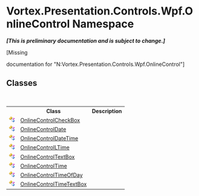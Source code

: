 # Vortex.Presentation.Controls.Wpf.OnlineControl Namespace
 _**\[This is preliminary documentation and is subject to change.\]**_

\[Missing <summary> documentation for "N:Vortex.Presentation.Controls.Wpf.OnlineControl"\]


## Classes
&nbsp;<table><tr><th></th><th>Class</th><th>Description</th></tr><tr><td>![Public class](media/pubclass.gif "Public class")</td><td><a href="T_Vortex_Presentation_Controls_Wpf_OnlineControl_OnlineControlCheckBox.md">OnlineControlCheckBox</a></td><td /></tr><tr><td>![Public class](media/pubclass.gif "Public class")</td><td><a href="T_Vortex_Presentation_Controls_Wpf_OnlineControl_OnlineControlDate.md">OnlineControlDate</a></td><td /></tr><tr><td>![Public class](media/pubclass.gif "Public class")</td><td><a href="T_Vortex_Presentation_Controls_Wpf_OnlineControl_OnlineControlDateTime.md">OnlineControlDateTime</a></td><td /></tr><tr><td>![Public class](media/pubclass.gif "Public class")</td><td><a href="T_Vortex_Presentation_Controls_Wpf_OnlineControl_OnlineControlLTime.md">OnlineControlLTime</a></td><td /></tr><tr><td>![Public class](media/pubclass.gif "Public class")</td><td><a href="T_Vortex_Presentation_Controls_Wpf_OnlineControl_OnlineControlTextBox.md">OnlineControlTextBox</a></td><td /></tr><tr><td>![Public class](media/pubclass.gif "Public class")</td><td><a href="T_Vortex_Presentation_Controls_Wpf_OnlineControl_OnlineControlTime.md">OnlineControlTime</a></td><td /></tr><tr><td>![Public class](media/pubclass.gif "Public class")</td><td><a href="T_Vortex_Presentation_Controls_Wpf_OnlineControl_OnlineControlTimeOfDay.md">OnlineControlTimeOfDay</a></td><td /></tr><tr><td>![Public class](media/pubclass.gif "Public class")</td><td><a href="T_Vortex_Presentation_Controls_Wpf_OnlineControl_OnlineControlTimeTextBox.md">OnlineControlTimeTextBox</a></td><td /></tr></table>&nbsp;
